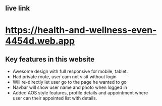 ## live link

# https://health-and-wellness-even-4454d.web.app

## Key features in this website

* Awesome design with full responsive for mobile, tablet.
* Had private route, user cam not visit without login
* Will re-directly let user go to the page he wanted to go
* Navbar will show user name and photo when logged in
* Added AOS style features, profile details and appointment where<br> user can their appointed list with details.